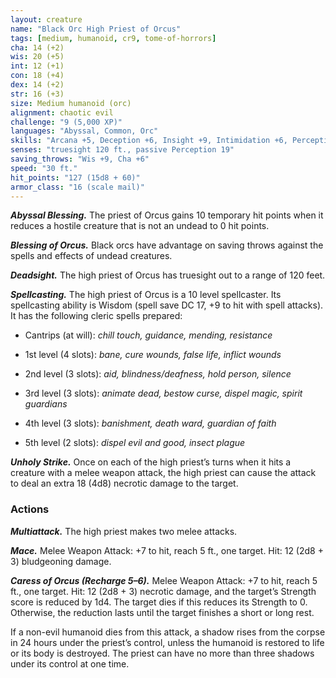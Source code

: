 ```yaml
---
layout: creature
name: "Black Orc High Priest of Orcus"
tags: [medium, humanoid, cr9, tome-of-horrors]
cha: 14 (+2)
wis: 20 (+5)
int: 12 (+1)
con: 18 (+4)
dex: 14 (+2)
str: 16 (+3)
size: Medium humanoid (orc)
alignment: chaotic evil
challenge: "9 (5,000 XP)"
languages: "Abyssal, Common, Orc"
skills: "Arcana +5, Deception +6, Insight +9, Intimidation +6, Perception +9"
senses: "truesight 120 ft., passive Perception 19"
saving_throws: "Wis +9, Cha +6"
speed: "30 ft."
hit_points: "127 (15d8 + 60)"
armor_class: "16 (scale mail)"
---
```


***Abyssal Blessing.*** The priest of Orcus gains 10 temporary hit points
when it reduces a hostile creature that is not an undead to 0 hit points.

***Blessing of Orcus.*** Black orcs have advantage on saving throws against
the spells and effects of undead creatures.

***Deadsight.*** The high priest of Orcus has truesight out to a range of 120
feet.

***Spellcasting.*** The high priest of Orcus is a 10 level spellcaster. Its
spellcasting ability is Wisdom (spell save DC 17, +9 to hit with spell
attacks). It has the following cleric spells prepared:

* Cantrips (at will): <i>chill touch, guidance, mending, resistance</i>

* 1st level (4 slots): <i>bane, cure wounds, false life, inflict wounds</i>

* 2nd level (3 slots): <i>aid, blindness/deafness, hold person, silence</i>

* 3rd level (3 slots): <i>animate dead, bestow curse, dispel magic, spirit guardians</i>

* 4th level (3 slots): <i>banishment, death ward, guardian of faith</i>

* 5th level (2 slots): <i>dispel evil and good, insect plague</i>

***Unholy Strike.*** Once on each of the high priest’s turns when it hits a
creature with a melee weapon attack, the high priest can cause the attack to deal
an extra 18 (4d8) necrotic damage to the target.

### Actions

***Multiattack.*** The high priest makes two melee attacks.

***Mace.*** Melee Weapon Attack: +7 to hit, reach 5 ft., one target. Hit: 12
(2d8 + 3) bludgeoning damage.

***Caress of Orcus (Recharge 5–6).*** Melee Weapon Attack: +7 to
hit, reach 5 ft., one target. Hit: 12 (2d8 + 3) necrotic damage, and the
target’s Strength score is reduced by 1d4. The target dies if this reduces
its Strength to 0. Otherwise, the reduction lasts until the target finishes a
short or long rest.

If a non-evil humanoid dies from this attack, a shadow rises from the
corpse in 24 hours under the priest’s control, unless the humanoid is
restored to life or its body is destroyed. The priest can have no more than
three shadows under its control at one time.
